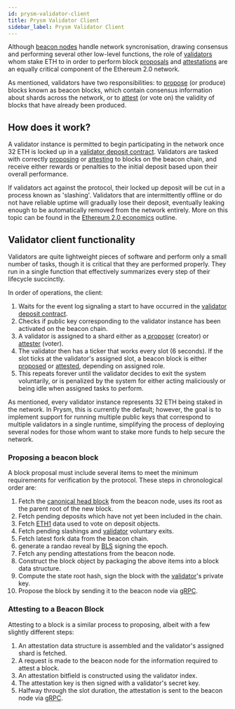 ```yaml
---
id: prysm-validator-client
title: Prysm Validator Client
sidebar_label: Prysm Validator Client
---
```


Although [beacon nodes](the-beacon-chain.md) handle network syncronisation, drawing consensus and performing several other low-level functions, the role of [validators](../glossaries/terminology.md#validator) whom stake ETH to in order to perform block [proposals](../glossaries/terminology.md#propose) and [attestations](../glossaries/terminology.md#attest) are an equally critical component of the Ethereum 2.0 network.

As mentioned, validators have two responsibilities: to [propose](../glossaries/terminology.md#propose) \(or produce\) blocks known as beacon blocks, which contain consensus information about shards across the network, or to [attest](../glossaries/terminology.md#attest) \(or vote on\) the validity of blocks that have already been produced.

## How does it work?

A validator instance is permitted to begin participating in the network once 32 ETH is locked up in a [validator deposit contract](validator-deposit-contract.md). Validators are tasked with correctly [proposing](../glossaries/terminology.md#propose) or [attesting](../glossaries/terminology.md#attest) to blocks on the beacon chain, and receive either rewards or penalties to the initial deposit based upon their overall performance.

If validators act against the protocol, their locked up deposit will be cut in a process known as 'slashing'. Validators that are intermittently offline or do not have reliable uptime will gradually lose their deposit, eventually leaking enough to be automatically removed from the network entirely. More on this topic can be found in the [Ethereum 2.0 economics](https://docs.ethhub.io/ethereum-roadmap/ethereum-2.0/eth-2.0-economics/) outline.

## Validator client functionality

Validators are quite lightweight pieces of software and perform only a small number of tasks, though it is critical that they are performed properly. They run in a single function that effectively summarizes every step of their lifecycle succinctly.

In order of operations, the client:

1. Waits for the event log signaling a start to have occurred in the [validator deposit contract](validator-deposit-contract.md).
2. Checks if public key corresponding to the validator instance has been activated on the beacon chain.
3. A validator is assigned to a shard either as a[ proposer](../glossaries/terminology.md#proposal-propose) \(creator\) or [attester](../glossaries/terminology.md#attestation-attest) \(voter\).
4. The validator then has a ticker that works every slot \(6 seconds\). If the slot ticks at the validator's assigned slot, a beacon block is either [proposed](../glossaries/terminology.md#propose) or [attested](../glossaries/terminology.md#attest), depending on assigned role.
5. This repeats forever until the validator decides to exit the system voluntarily, or is penalized by the system for either acting maliciously or being idle when assigned tasks to perform.

As mentioned, every validator instance represents 32 ETH being staked in the network. In Prysm, this is currently the default; however, the goal is to implement support for running multiple public keys that correspond to multiple validators in a single runtime, simplifying the process of deploying several nodes for those whom want to stake more funds to help secure the network.

### Proposing a beacon block

A block proposal must include several items to meet the minimum requirements for verification by the protocol. These steps in chronological order are:

1. Fetch the [canonical head block](../glossaries/terminology.md#canonical-head-block) from the beacon node, uses its root as the parent root of the new block.
2. Fetch pending deposits which have not yet been included in the chain.
3. Fetch [ETH1](../glossaries/terminology.md#eth1) data used to vote on deposit objects.
4. Fetch pending slashings and [validator](../glossaries/terminology.md#validator) voluntary exits.
5. Fetch latest fork data from the beacon chain.
6. generate a randao reveal by [BLS](bls-signature-aggregation-and-cryptography.md) signing the epoch.
7. Fetch any pending attestations from the beacon node.
8. Construct the block object by packaging the above items into a block data structure.
9. Compute the state root hash, sign the block with the [validator](../glossaries/terminology.md#validator)'s private key.
10. Propose the block by sending it to the beacon node via [gRPC](ethereum-2.0-public-api.md).

### Attesting to a Beacon Block

Attesting to a block is a similar process to proposing, albeit with a few slightly different steps:

1. An attestation data structure is assembled and the validator's assigned shard is fetched.
2. A request is made to the beacon node for the information required to attest a block.
3. An attestation bitfield is constructed using the validator index.
4. The attestation key is then signed with a validator's secret key.
5. Halfway through the slot duration, the attestation is sent to the beacon node via [gRPC](ethereum-2.0-public-api.md).

